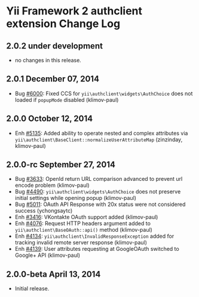 Yii Framework 2 authclient extension Change Log
===============================================

2.0.2 under development
-----------------------

- no changes in this release.


2.0.1 December 07, 2014
-----------------------

- Bug [#6000](https://github.com/yiisoft/yii2/issues/6000): Fixed CCS for `yii\authclient\widgets\AuthChoice` does not loaded if `popupMode` disabled (klimov-paul)


2.0.0 October 12, 2014
----------------------

- Enh [#5135](https://github.com/yiisoft/yii2/issues/5135): Added ability to operate nested and complex attributes via `yii\authclient\BaseClient::normalizeUserAttributeMap` (zinzinday, klimov-paul)


2.0.0-rc September 27, 2014
---------------------------

- Bug [#3633](https://github.com/yiisoft/yii2/issues/3633): OpenId return URL comparison advanced to prevent url encode problem (klimov-paul)
- Bug [#4490](https://github.com/yiisoft/yii2/issues/4490): `yii\authclient\widgets\AuthChoice` does not preserve initial settings while opening popup (klimov-paul)
- Bug [#5011](https://github.com/yiisoft/yii2/issues/5011): OAuth API Response with 20x status were not considered success (ychongsaytc)
- Enh [#3416](https://github.com/yiisoft/yii2/issues/3416): VKontakte OAuth support added (klimov-paul)
- Enh [#4076](https://github.com/yiisoft/yii2/issues/4076): Request HTTP headers argument added to `yii\authclient\BaseOAuth::api()` method (klimov-paul)
- Enh [#4134](https://github.com/yiisoft/yii2/issues/4134): `yii\authclient\InvalidResponseException` added for tracking invalid remote server response (klimov-paul)
- Enh [#4139](https://github.com/yiisoft/yii2/issues/4139): User attributes requesting at GoogleOAuth switched to Google+ API (klimov-paul)


2.0.0-beta April 13, 2014
-------------------------

- Initial release.